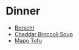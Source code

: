 # Dinner

* [Borscht](Dinner/Borscht.md)
* [Cheddar Broccoli Soup](Dinner/Cheddar%20Broccoli%20Soup.md)
* [Mapo Tofu](Dinner/Mapo%20Tofu.md)
